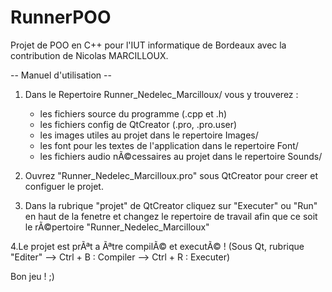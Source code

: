 # RunnerPOO
Projet de POO en C++ pour l'IUT informatique de Bordeaux avec la contribution de Nicolas MARCILLOUX.

-- Manuel d'utilisation --

1. Dans le Repertoire Runner_Nedelec_Marcilloux/ vous y trouverez :
	- les fichiers source du programme (.cpp et .h)
	- les fichiers config de QtCreator (.pro, .pro.user)
	- les images utiles au projet dans le repertoire Images/
	- les font pour les textes de l'application dans le repertoire Font/
	- les fichiers audio nÃ©cessaires au projet dans le repertoire Sounds/


2. Ouvrez "Runner_Nedelec_Marcilloux.pro" sous QtCreator pour creer et configuer le projet.

3. Dans la rubrique "projet" de QtCreator cliquez sur "Executer" ou "Run" en haut de la fenetre et changez le repertoire de travail afin que ce soit le rÃ©pertoire "Runner_Nedelec_Marcilloux"

4.Le projet est prÃªt a Ãªtre compilÃ© et executÃ© !
(Sous Qt, rubrique "Editer" --> Ctrl + B : Compiler
			    --> Ctrl + R : Executer)


Bon jeu ! ;)

